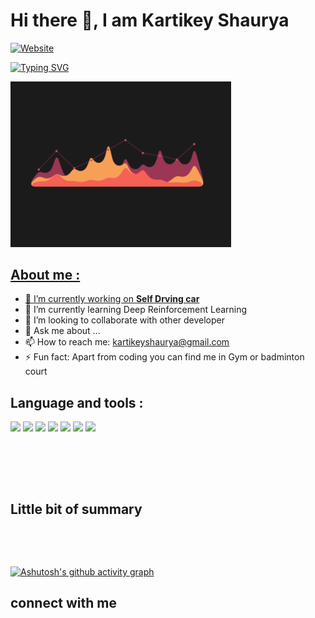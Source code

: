 # Hi there 👋, I am Kartikey Shaurya
[![Website](https://img.shields.io/website?label=personal%20website%20and%20projects&up_message=online&url=https%3A%2F%2Fkartikeyshaurya.github.io%2F)](https://kartikeyshaurya.github.io/)





[![Typing SVG](https://readme-typing-svg.herokuapp.com?font=sans-serif&color=%239F1C1C&multiline=true&lines=I'm+a+Developer+and+Data+Scientist)](https://git.io/typing-svg)


<a href = #> <img width= "70%" height = "auto" src = "graph.gif" width = "30px" >

## About me :

- 🔭 I’m currently working on **[Self Drving car](https://github.com/kartikeyshaurya/DistroBot)**
- 🌱 I’m currently learning Deep Reinforcement Learning
- 👯 I’m looking to collaborate with other developer
- 💬 Ask me about ...
- 📫 How to reach me: kartikeyshaurya@gmail.com
- ⚡ Fun fact: Apart from coding you can find me in Gym or badminton court

## Language and tools :
<p allign = "center">

<img src="https://img.icons8.com/fluency/48/000000/python.png"/>
<img src="https://img.icons8.com/fluency/48/000000/opencv.png"/>
<img src="https://img.icons8.com/color/48/000000/tensorflow.png"/>
<img src="https://img.icons8.com/color/48/000000/javascript--v1.png"/>
<img src="https://img.icons8.com/color/48/000000/mysql-logo.png"/>
<img src="https://img.icons8.com/color/48/000000/mongodb.png"/>
<img src="https://img.icons8.com/color/48/000000/git.png"/>
</p>

<p align = "center">
    <a href = ><img title = "" src = "http://github-readme-streak-stats.herokuapp.com?user=kartikeyshaurya&theme=dark&hide_border=true&date_format=M%20j%5B%2C%20Y%5D&ring=9F1C1C"> </a>
</p>

<br>
<br>

## Little bit of summary

<p align = "center">
    <a href = ><img title = "" src = "https://github-readme-stats.vercel.app/api?username=kartikeyshaurya&show_icons=true&theme=dark&title_color=9F1C1C&icon_color=FFFFFF"> </a>

</p>





<br />

[![Ashutosh's github activity graph](https://activity-graph.herokuapp.com/graph?username=kartikeyshaurya&theme=react-dark&hide_border=true&line=9F1C1C&color=FFFFFF)](https://github.com/ashutosh00710/github-readme-activity-graph)


## connect with me 